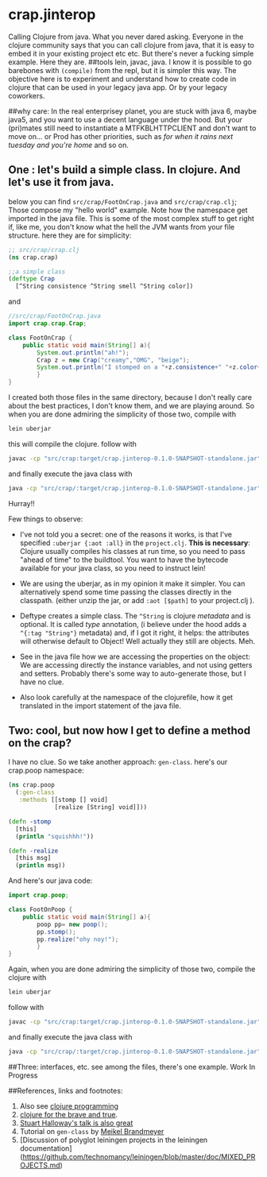 # crap.jinterop

Calling Clojure from java. What you never dared asking.
Everyone in the clojure community says that you can call clojure from java, that it is easy to embed it in your existing project etc etc. But there's never a fucking simple example. Here they are. 
##tools
lein, javac, java. I know it is possible to go barebones with `(compile)` from the repl, but it is simpler this way. The objective here is to experiment and understand how to create code in clojure that can be used in your legacy java app. Or by your legacy coworkers.

##why care:
In the real enterprisey planet, you are stuck with java 6, maybe java5, and you want to use a decent language under the hood. But your (pri)mates still need to instantiate a MTFKBLHTTPCLIENT and don't want to move on... or Prod has other priorities, such as *for when it rains next tuesday and you're home* and so on.


## One : let's build a simple class. In clojure. And let's use it from java.
below you can find `src/crap/FootOnCrap.java` and `src/crap/crap.clj`; Those compose my "hello world" example. Note how the namespace get imported in the java file. This is some of the most complex stuff to get right if, like me, you don't know what the hell the JVM wants from your file structure. 
here they are for simplicity:

```clojure
;; src/crap/crap.clj
(ns crap.crap)

;;a simple class
(deftype Crap
  [^String consistence ^String smell ^String color])

```
and

```java
//src/crap/FootOnCrap.java
import crap.crap.Crap;

class FootOnCrap {
    public static void main(String[] a){
        System.out.println("ah!");
        Crap z = new Crap("creamy","OMG", "beige");
        System.out.println("I stomped on a "+z.consistence+" "+z.color+" crap! it also smells like " + z.smell + "!!");
        }
}

```
I created both those files in the same directory, because I don't really care about the best practices, I don't know them, and we are playing around. So 
when you are done admiring the simplicity of those two, compile with
```bash
lein uberjar
```
this will compile the clojure.
follow with
```bash
javac -cp "src/crap:target/crap.jinterop-0.1.0-SNAPSHOT-standalone.jar"   src/crap/FootOnCrap.java

```
and finally execute the java class with

```bash
java -cp "src/crap/:target/crap.jinterop-0.1.0-SNAPSHOT-standalone.jar"  FootOnCrap
```
Hurray!!

Few things to observe:

- I've not told you a secret: one of the reasons it works, is that I've specified `:uberjar {:aot :all}` in the `project.clj`. **This is necessary**: Clojure usually compiles his classes at run time, so you need to pass "ahead of time" to the buildtool. You want to have the bytecode available for your java class, so you need to instruct lein!

- We are using the uberjar, as in my opinion it make it simpler. You can alternatively spend some time passing the classes directly in the classpath. (either unzip the jar, or add `:aot [$path]` to your project.clj  ).

- Deftype creates a simple class. The `^String` is clojure *metadata* and is optional. It is called *type* annotation, (i believe under the hood adds a `^{:tag "String"}` metadata) and, if I got it right, it helps: the attributes will otherwise default to Object! Well actually they still are objects. Meh.

- See in the java file how we are accessing the properties on the object: We are accessing directly the instance variables, and not using getters and setters. Probably there's some way to auto-generate those, but I have no clue.

- Also look carefully at the namespace of the clojurefile, how it get translated in the import statement of the java file.


## Two: cool, but now how I get to define a method on the crap?
I have no clue. So we take another approach: `gen-class`.
here's our crap.poop namespace:

```clojure
(ns crap.poop
  (:gen-class
   :methods [[stomp [] void]
             [realize [String] void]]))

(defn -stomp
  [this]
  (println "squishhh!"))

(defn -realize
  [this msg]
  (println msg))
```

And here's our java code:

```java
import crap.poop;

class FootOnPoop {
    public static void main(String[] a){
        poop pp= new poop();
        pp.stomp();
        pp.realize("ohy noy!");
        }
}
```

Again, when you are done admiring the simplicity of those two, compile the clojure with

```bash
lein uberjar
```

follow with

```bash
javac -cp "src/crap:target/crap.jinterop-0.1.0-SNAPSHOT-standalone.jar"   src/crap/FootOnPoop.java
```

and finally execute the java class with

```bash
java -cp "src/crap/:target/crap.jinterop-0.1.0-SNAPSHOT-standalone.jar"  FootOnPoop
```


##Three: interfaces, etc.
see among the files, there's one example. Work In Progress

##References, links and footnotes:
1. Also see [clojure programming](http://shop.oreilly.com/product/0636920013754.do) 
2. [clojure for the brave and true](http://braveclojure.com). 
3. [Stuart Halloway's talk is also great](http://www.infoq.com/presentations/Clojure-Java-Interop)
4. Tutorial on `gen-class` by [Meikel Brandmeyer](http://kotka.de/blog/2010/02/gen-class_how_it_works_and_how_to_use_it.html) 
5. [Discussion of polyglot leiningen projects in the leiningen documentation]
(https://github.com/technomancy/leiningen/blob/master/doc/MIXED_PROJECTS.md)